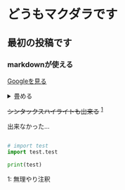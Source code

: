 # どうもマクダラです

## 最初の投稿です

### markdownが使える

[Googleを見る][Google]

[Google]: http://www.yahoo.co.jp

<details>
<summary>畳める</summary>

+ 中ではMarkdownの書式は反映されないっぽい

</details>

~~シンタックスハイライトも出来る~~ <sup>[1](#note1)</sup>

出来なかった…

```python

# import test
import test.test

print(test)

```
<a name="note1">1: 無理やり注釈</a>
